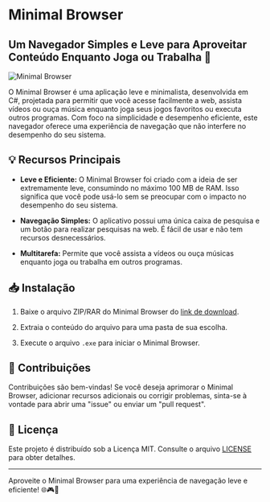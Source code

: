 # Minimal Browser

## Um Navegador Simples e Leve para Aproveitar Conteúdo Enquanto Joga ou Trabalha 🚀

![Minimal Browser](https://user-images.githubusercontent.com/82592176/150664629-b9413300-d629-4cff-82a4-1af8168a6289.png)

O Minimal Browser é uma aplicação leve e minimalista, desenvolvida em C#, projetada para permitir que você acesse facilmente a web, assista vídeos ou ouça música enquanto joga seus jogos favoritos ou executa outros programas. Com foco na simplicidade e desempenho eficiente, este navegador oferece uma experiência de navegação que não interfere no desempenho do seu sistema.

## 💡 Recursos Principais

- **Leve e Eficiente:** O Minimal Browser foi criado com a ideia de ser extremamente leve, consumindo no máximo 100 MB de RAM. Isso significa que você pode usá-lo sem se preocupar com o impacto no desempenho do seu sistema.

- **Navegação Simples:** O aplicativo possui uma única caixa de pesquisa e um botão para realizar pesquisas na web. É fácil de usar e não tem recursos desnecessários.

- **Multitarefa:** Permite que você assista a vídeos ou ouça músicas enquanto joga ou trabalha em outros programas.

## 📥 Instalação

1. Baixe o arquivo ZIP/RAR do Minimal Browser do [link de download](#).

2. Extraia o conteúdo do arquivo para uma pasta de sua escolha.

3. Execute o arquivo `.exe` para iniciar o Minimal Browser.

## 🤝 Contribuições

Contribuições são bem-vindas! Se você deseja aprimorar o Minimal Browser, adicionar recursos adicionais ou corrigir problemas, sinta-se à vontade para abrir uma "issue" ou enviar um "pull request".

## 📄 Licença

Este projeto é distribuído sob a Licença MIT. Consulte o arquivo [LICENSE](LICENSE) para obter detalhes.

---

Aproveite o Minimal Browser para uma experiência de navegação leve e eficiente! 🌐🎮🎵
